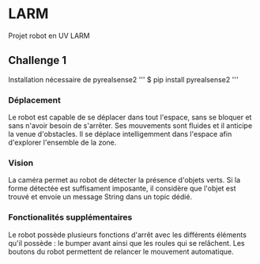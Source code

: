 # LARM
Projet robot en UV LARM

## Challenge 1

Installation nécessaire de pyrealsense2
'''
$ pip install pyrealsense2
'''

### Déplacement
Le robot est capable de se déplacer dans tout l'espace, sans se bloquer et sans n'avoir besoin de s'arrêter.
Ses mouvements sont fluides et il anticipe la venue d'obstacles.
Il se déplace intelligemment dans l'espace afin d'explorer l'ensemble de la zone.

### Vision 
La caméra permet au robot de détecter la présence d'objets verts.
Si la forme détectée est suffisament imposante, il considère que l'objet est trouvé et envoie un message String dans un topic dédié.

### Fonctionalités supplémentaires 
Le robot possède plusieurs fonctions d'arrêt avec les différents éléments qu'il possède : le bumper avant ainsi que les roules qui se relâchent.
Les boutons du robot permettent de relancer le mouvement automatique.